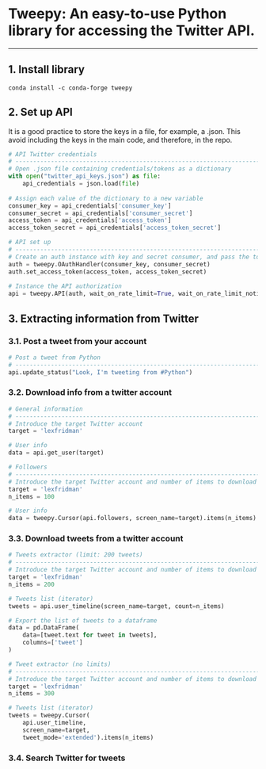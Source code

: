 # Tweepy: An easy-to-use Python library for accessing the Twitter API.
___

## 1. Install library

```
conda install -c conda-forge tweepy
```

## 2. Set up API

It is a good practice to store the keys in a file, for example, a .json. This avoid including the keys in the main code, and therefore, in the repo.

```Python
# API Twitter credentials
# ------------------------------------------------------------------------------
# Open .json file containing credentials/tokens as a dictionary
with open("twitter_api_keys.json") as file:
    api_credentials = json.load(file)
    
# Assign each value of the dictionary to a new variable
consumer_key = api_credentials['consumer_key']
consumer_secret = api_credentials['consumer_secret']
access_token = api_credentials['access_token']
access_token_secret = api_credentials['access_token_secret']
```

```Python
# API set up
# ------------------------------------------------------------------------------
# Create an auth instance with key and secret consumer, and pass the tokens
auth = tweepy.OAuthHandler(consumer_key, consumer_secret)
auth.set_access_token(access_token, access_token_secret)
    
# Instance the API authorization
api = tweepy.API(auth, wait_on_rate_limit=True, wait_on_rate_limit_notify=True)
```

## 3. Extracting information from Twitter

### 3.1. Post a tweet from your account

```Python
# Post a tweet from Python
# ------------------------------------------------------------------------------
api.update_status("Look, I'm tweeting from #Python")
```

### 3.2. Download info from a twitter account

```Python
# General information
# ------------------------------------------------------------------------------
# Introduce the target Twitter account
target = 'lexfridman'

# User info
data = api.get_user(target)
```

```Python
# Followers
# ------------------------------------------------------------------------------
# Introduce the target Twitter account and number of items to download
target = 'lexfridman'
n_items = 100

# User info
data = tweepy.Cursor(api.followers, screen_name=target).items(n_items)
```

### 3.3. Download tweets from a twitter account

```Python
# Tweets extractor (limit: 200 tweets)
# ------------------------------------------------------------------------------
# Introduce the target Twitter account and number of items to download
target = 'lexfridman'
n_items = 200

# Tweets list (iterator)
tweets = api.user_timeline(screen_name=target, count=n_items)

# Export the list of tweets to a dataframe
data = pd.DataFrame(
    data=[tweet.text for tweet in tweets],
    columns=['tweet']
)
```

```Python
# Tweet extractor (no limits)
# ------------------------------------------------------------------------------
# Introduce the target Twitter account and number of items to download
target = 'lexfridman'
n_items = 300

# Tweets list (iterator)
tweets = tweepy.Cursor(
    api.user_timeline,
    screen_name=target,
    tweet_mode='extended').items(n_items)
```

### 3.4. Search Twitter for tweets